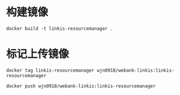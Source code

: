 <!--
 * @Author: wjn
 * @Date: 2020-03-11 16:46:20
 * @LastEditors: wjn
 * @LastEditTime: 2020-03-11 16:54:01
 -->

# 构建镜像

    docker build -t linkis-resourcemanager .

# 标记上传镜像

    docker tag linkis-resourcemanager wjn0918/webank-linkis:linkis-resourcemanager

    docker push wjn0918/webank-linkis:linkis-resourcemanager